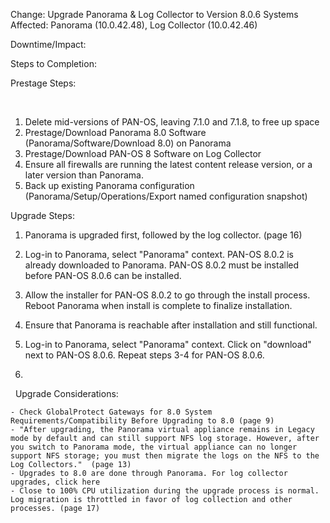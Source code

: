 Change: Upgrade Panorama & Log Collector to Version 8.0.6
Systems Affected: Panorama (10.0.42.48), Log Collector (10.0.42.46)
 
 
Downtime/Impact: 


Steps to Completion:
 
 
Prestage Steps:

 
1. Delete mid-versions of PAN-OS, leaving 7.1.0 and 7.1.8, to free up space
2. Prestage/Download Panorama 8.0 Software (Panorama/Software/Download 8.0) on Panorama
3. Prestage/Download PAN-OS 8 Software on Log Collector
4. Ensure all firewalls are running the latest content release version, or a later version than Panorama.
5. Back up existing Panorama configuration (Panorama/Setup/Operations/Export named configuration snapshot)


Upgrade Steps:

1. Panorama is upgraded first, followed by the log collector. (page 16)
2. Log-in to Panorama, select "Panorama" context. PAN-OS 8.0.2 is already downloaded to Panorama. PAN-OS 8.0.2 must be installed before PAN-OS 8.0.6 can be installed.
3. Allow the installer for PAN-OS 8.0.2 to go through the install process. Reboot Panorama when install is complete to finalize installation.
4. Ensure that Panorama is reachable after installation and still functional.
5. Log-in to Panorama, select "Panorama" context. Click on "download" next to PAN-OS 8.0.6. Repeat steps 3-4 for PAN-OS 8.0.6.

6. 
 
Upgrade Considerations:

	- Check GlobalProtect Gateways for 8.0 System Requirements/Compatibility Before Upgrading to 8.0 (page 9)
	- "After upgrading, the Panorama virtual appliance remains in Legacy mode by default and can still support NFS log storage. However, after you switch to Panorama mode, the virtual appliance can no longer support NFS storage; you must then migrate the logs on the NFS to the Log Collectors."  (page 13)
	- Upgrades to 8.0 are done through Panorama. For log collector upgrades, click here
	- Close to 100% CPU utilization during the upgrade process is normal. Log migration is throttled in favor of log collection and other processes. (page 17)
